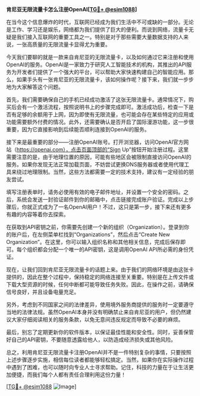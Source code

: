 **肯尼亚无限流量卡怎么注册OpenAI[[TG💪+ @esim1088](https://t.me/s/esim1088)]**

在当今这个信息爆炸的时代，互联网已经成为我们生活中不可或缺的一部分。无论是工作、学习还是娱乐，网络都为我们提供了巨大的便利。而说到网络，流量卡无疑是我们接入互联网的重要工具之一。特别是对于那些需要大量数据支持的人来说，一张高质量的无限流量卡显得尤为重要。

今天我们要聊的就是一款来自肯尼亚的无限流量卡，以及如何通过它来注册和使用OpenAI的服务。OpenAI是一家致力于研究人工智能技术的机构，其推出的API服务为开发者们提供了一个强大的平台，可以帮助大家快速构建自己的智能应用。那么，如果手头有一张肯尼亚的无限流量卡，该如何操作呢？接下来，我们就一步步地为大家解答这个问题。

首先，我们需要确保自己的手机已经成功激活了这张无限流量卡。通常情况下，购买后会有一个激活流程，按照说明书上的步骤完成即可。激活成功后，检查一下是否有足够的余额用于上网，因为即使有无限流量，也可能会存在某些特定的应用或功能需要额外付费的情况。此外，还需要确认是否开启了国际漫游功能，这一步很重要，因为它直接影响到后续能否顺利连接到OpenAI的服务。

接下来是最重要的部分——注册OpenAI账号。打开浏览器，访问OpenAI官方网站（https://openai.com），点击页面顶部的“Sign Up”按钮开始注册过程。这里需要注意的是，由于地理位置的原因，可能有些地区会被限制直接访问OpenAI的服务。如果你发现无法正常加载页面，不妨尝试更换DNS服务器或者使用代理工具来绕过地理限制。当然，这些方法都需要一定的技术支持，建议有一定经验的朋友尝试。

填写注册表单时，请务必使用有效的电子邮件地址，并设置一个安全的密码。之后，系统会发送一封验证邮件到你的邮箱中，点击链接完成账户验证。完成以上步骤后，你就正式成为了一名OpenAI用户！不过，这只是第一步，接下来还有更多有趣的内容等着你去探索。

在获取到API密钥之前，你需要先创建一个新的组织（Organization）。登录到你的账户后，在左侧菜单栏找到“Organizations”，然后点击“Create New Organization”。在这里，你可以输入组织名称和其他相关信息，完成后保存即可。每个组织都会分配一个唯一的API密钥，这是调用OpenAI API所必需的身份凭证。

现在，让我们回到肯尼亚无限流量卡的话题上来。由于我们的网络环境是由这张卡提供的，因此在整个过程中，保持稳定的网络连接至关重要。特别是在上传文件或下载大型资源的时候，任何中断都可能导致任务失败。因此，在操作之前，请确保信号良好，并且设备电量充足。

另外，考虑到不同国家之间的法律差异，使用境外服务商提供的服务时一定要遵守当地的法律法规。虽然OpenAI本身并没有明确禁止来自肯尼亚的用户，但仍然建议大家仔细阅读相关的服务条款，以免无意间违反规定而导致不必要的麻烦。

最后，别忘了定期更新你的软件版本，以保证最佳性能和安全性。同时，妥善保管好自己的API密钥，不要随意透露给他人，以防造成经济损失或其他风险。

总之，利用肯尼亚无限流量卡注册OpenAI并不是一件特别复杂的事情，只要按照上述步骤逐步实施，相信每位读者都能够轻松搞定。当然，如果你在实际操作过程中遇到了困难，也可以随时向专业人士寻求帮助。记住，科技的力量在于让生活更加便捷，而我们每个人都有责任合理利用这份力量！

[[TG💪+ @esim1088](https://t.me/s/esim1088) ![Image](https://i.postimg.cc/4NQfJmqS/Snipaste-2025-05-13-00-14-12.png)]